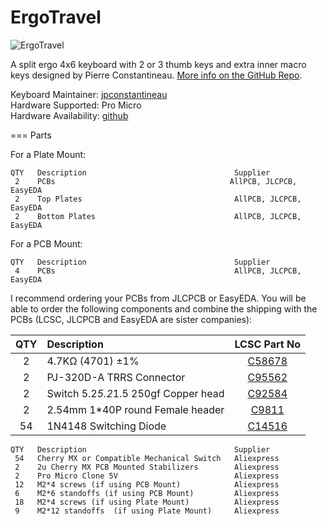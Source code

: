 ErgoTravel
====

![ErgoTravel](https://i.imgur.com/H9t6Q7b.png)


A split ergo 4x6 keyboard with 2 or 3 thumb keys and extra inner macro keys designed by Pierre Constantineau. [More info on the GitHub Repo]().

Keyboard Maintainer: [jpconstantineau](https://github.com/jpconstantineau)  
Hardware Supported: Pro Micro  
Hardware Availability: [github](https://github.com/jpconstantineau)


=== 
Parts

For a Plate Mount:
```
QTY   Description                                 Supplier
 2    PCBs									     AllPCB, JLCPCB, EasyEDA
 2    Top Plates                                  AllPCB, JLCPCB, EasyEDA
 2    Bottom Plates                               AllPCB, JLCPCB, EasyEDA
```

For a PCB Mount:
```
QTY   Description                                 Supplier
 4    PCBs									      AllPCB, JLCPCB, EasyEDA
```
 
I recommend ordering your PCBs from JLCPCB or EasyEDA.  You will be able to order the following components and combine the shipping with the PCBs (LCSC, JLCPCB and EasyEDA are sister companies):


| QTY |  Description                            |  LCSC Part No |
| :---: | :--- | :---: |
| 2  |  4.7KΩ (4701) ±1%                         |   [C58678](https://lcsc.com/product-detail/Metal-Film-Resistor-TH_4-7KR-4701-1_C58678.html) |
| 2  |  PJ-320D-A TRRS Connector                 |  [C95562](https://lcsc.com/product-detail/Audio-Connectors_PJ-320D-A_C95562.html) |
| 2  |  Switch 5.2*5.2*1.5 250gf Copper head     |  [C92584](https://lcsc.com/product-detail/Tactile-Switches_Switch-5-2-5-2-1-5-250gf-Copper-head_C92584.html) |
| 2  |  2.54mm 1*40P round Female header         |  [C9811](https://lcsc.com/product-detail/Female-Header_2-54mm-1-40P-round-Female-header_C9811.html) |
| 54 |  1N4148 Switching Diode                   |  [C14516](https://lcsc.com/product-detail/Switching-Diode_1N4148_C14516.html) |




```
QTY   Description                                 Supplier
 54   Cherry MX or Compatible Mechanical Switch   Aliexpress 
 2    2u Cherry MX PCB Mounted Stabilizers		  Aliexpress
 2    Pro Micro Clone 5V                          Aliexpress
 12   M2*4 screws (if using PCB Mount)            Aliexpress
 6    M2*6 standoffs (if using PCB Mount)         Aliexpress
 18   M2*4 screws (if using Plate Mount)          Aliexpress
 9    M2*12 standoffs  (if using Plate Mount)     Aliexpress
 ```